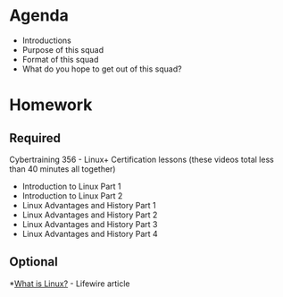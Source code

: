# Agenda

* Introductions
* Purpose of this squad
* Format of this squad
* What do you hope to get out of this squad?

# Homework

## Required

Cybertraining 356 - Linux+ Certification lessons (these videos total less than 40 minutes all together)
* Introduction to Linux Part 1
* Introduction to Linux Part 2
* Linux Advantages and History Part 1
* Linux Advantages and History Part 2
* Linux Advantages and History Part 3
* Linux Advantages and History Part 4

## Optional

*[What is Linux?](https://www.lifewire.com/what-is-linux-2201940) - Lifewire article
